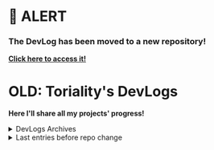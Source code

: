 # 📢 ALERT

### The DevLog has been moved to a new repository!<br>

**[Click here to access it!](https://github.com/Toriality/my-devlog)**

# OLD: Toriality's DevLogs

**Here I'll share all my projects' progress!**

<details>
  <summary>DevLogs Archives</summary>

- 2023
  - [January](archive/2023-01.md)
  - [February](archive/2023-02.md)
  - [March](/archive/2023-03.md)

</details>

<details>
  <summary>Last entries before repo change</summary>
  
  
## DevLog #18 - 12.05.2023

Hello everyone, I had a tiring day today, so I'll keep it short because I'm really looking forward to getting some rest. :smile:

### DYOM Bingo:

This morning, I focused on resolving the Pull Request suggestions from the previous days.

[Click here to check it out.](https://github.com/Toriality/DYOM-Bingo/pull/21)

I'll be awaiting for feedback and testing so that I can move forward with the work.

### DYOM Server:

I'm happy to say that the server is finally finished!

Of course, there are still many features that can be added and plenty of room for improvement, but as I mentioned in my previous DevLogs, my goal was to focus on releasing the essential part of the server.

## DevLog #17 - 10.05.2023

Hello everybody!

Today was quite a productive day for the DYOM Bingo project. We have made some cool new contributions and updates.

Firstly, I started the day by making some changes that I have been wanting to make for quite some time now. I have re-organized our repository and its documentation to make it more user-friendly and... well... organized. Here are the new updates:

- **Introduction to Discussions:** We have inaugurated the Discussions feature provided by GitHub, which now provides us with an page for general discussions. It will be very beneficial for community engagement as it allows us to make suggestions, give general ideas, announce changelogs for new versions, create questions, and make simple polls.

- **Code of Conduct:** We have created a documentation outlining our repository's code of conduct, which provides a comprehensive set of guidelines on how our users should behave, in order to provide an respectful and an inclusion space for everyone in our community. [Click here to check the Code of Conduct.](https://github.com/Toriality/DYOM-Bingo/blob/main/.github/CODE_OF_CONDUCT.md)

- **Contributing Guidelines:** We have created a detailed documentation that provides step-by-step instructions on how new contributors can properly contribute to our project. [Click here to check it out!](https://github.com/Toriality/DYOM-Bingo/blob/main/.github/CONTRIBUTING.md)

- **Templates:** We have created templates for both Issues and Pull Requests, which are optional but recommended since they help our users to format their reports in a more readable and appropriate way.

Additionally, I have also worked on an issue that covered an interesting and useful idea. [This is the requested idea](https://github.com/Toriality/DYOM-Bingo/issues/16). And I was able to open a Pull Request from this Issue on the same day! This was my first time opening a PR from an issue, so I'm really happy to have had this experience.

Overall it has been a pretty interesting day and I'm excited to see what more cool stuff will happen. Thanks for reading :smile:

## DevLog #16 - 09.04.2023

**Greetings everyone,**

It has been more than a month since my last devlog post, and I must admit I was a bit lost about how I'd write another one...

For those who might remember, my last update mentioned about me having contracted COVID-19 and that I was forced to take a break from my projects. Well, I'm happy to report that I recovered from it and I'm feeling much better :)

However, the recovery process took longer than I anticipated, and it took me a good while to get back into the swing of things. Although my motivation to write devlogs was very low, I still managed to make some interesting changes to my projects over the past few weeks.

### DYOM Bingo Updates

With the help of the contributors, I was able to make significant improvements to the site's code, particularly in terms of functionality and file structure. In fact, I have released two new versions of the site within just a month, and more, I am currently working on yet another update.

These new versions contains an improved file architecture and several new things, including a scoreboard, seeds system, card history, and even an easter egg! There are too many new features to list in a single devlog post, so if you're interested, you can check out the complete changelog on this [link](https://toriality.github.io/DYOM-Bingo/changelogs.html), and the new branch that will soon be updated on [here](https://github.com/Toriality/DYOM-Bingo/tree/1.4).

### DYOM Website Updates

To be honest, this project has been giving me some headaches even before I took a break from my projects. It is an ambitious and complex project that is quite challenging for a solo developer to undertake. Sometimes, I honestly wonder if it even makes sense to start from scratch, since that there is already a functioning site which might only requires a few tweaks and fixes to make it good and modernized.

To make things worse, the mod owners have been inactive since 2014-ish (almost a decade!), and there's no guarantee that they would even visualize any of the work I'm doing.

Despite these unanswered questions, I am **not giving up on this**.

My current plan is to focus on creating a fully functional API, with all the fundamental features working correctly. Although the front-end of the site (developed in React) may not be finished, I am determined to complete the back-end (built with NodeJS). So, in the end, we will have a fully working backend for interacting with DYOM's database!

Once both projects are finished, I will not stop contributing to DYOM, ever :). Instead, I will shift my focus to getting a job and improve skills that will help me achieve my career goals.

Thanks for reading, and I'll be back with more updates soon! ;)
 </details>

